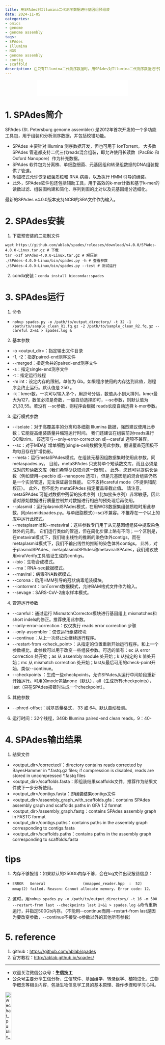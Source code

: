```yaml
---
title: 用SPAdes对Illumina二代测序数据进行基因组预组装
date: 2024-11-05
categories: 
- omics
- genome
- genome assembly
tags: 
- SPAdes
- Illumina
- NGS
- genome assembly
- contig
- scaffold
description: 在只有Illumina二代测序数据时，用SPAdes对Illumina二代测序数据进行基因组预组装，得到较长的contigs和scaffolds。
---  
```


<div align="middle"><iframe frameborder="no" border="0" marginwidth="0" marginheight="0" width=298 height=52 src="//music.163.com/outchain/player?type=2&id=117151&auto=1&height=32"></iframe></div>

# 1. SPAdes简介
SPAdes (St. Petersburg genome assembler) 是2012年首次开发的一个多功能工具包，用于组装和分析测序数据，并包括校错功能。 
- SPAdes 主要针对 Illumina 测序数据开发，但也可用于 IonTorrent。 大多数 SPAdes 管道都支持二代三代reads混合组装，即允许使用长读数（PacBio 和 Oxford Nanopore）作为补充数据。 
- SPAdes 软件包为分离株、单细胞细菌、元基因组和转录组数据的DNA组装提供了管道。
- 附加模式允许恢复细菌质粒和 RNA 病毒，以及执行 HMM 引导的组装。 
- 此外，SPAdes软件包还包括辅助工具，用于高效的k-mer计数和基于k-mer的读数过滤、组装图构建和简化、序列到图的比对以及元基因组分选细化。

最新的SPAdes v4.0.0版本支持NCBI的SRA文件作为输入。

# 2. SPAdes安装
1. 下载预安装的二进制文件

```shell
wget https://github.com/ablab/spades/releases/download/v4.0.0/SPAdes-4.0.0-Linux.tar.gz # 下载
tar -xzf SPAdes-4.0.0-Linux.tar.gz # 解压缩
./SPAdes-4.0.0-Linux/bin/spades.py -h # 查看参数
./SPAdes-4.0.0-Linux/bin/spades.py --test # 测试运行
```

2. conda安装：`conda install bioconda::spades`

# 3. SPAdes运行
1. 命令
- `nohup spades.py -o /path/to/output_directory/ -t 32 -1 /path/to/sample_clean_R1.fq.gz -2 /path/to/sample_clean_R2.fq.gz --careful 2>&1 > spades.log &`

2. 基本参数
- -o <output_dir>：指定输出文件目录
- -1, -2：指定paired-end测序文件
- --merged：指定合并的paired-end测序文件
- -s：指定single-end测序文件
- -t：指定运行线程
- -m int：设定内存的限制，单位为 Gb。如果程序使用的内存达到此值，则程序会终止运行。默认值是 250 。
- -k：kmer数，一次可以输入多个，用逗号分隔，数值从小到大排列，kmer最大为127，数值必须是奇数，一般自动选择即可，--sc参数，则默认值为 21,33,55。若没有 --sc参数，则程序会根据 reads长度自动选择 k-mer参数。
3. 运行模式参数
- --isolate：对于高覆盖率的分离和多细胞 Illumina 数据，强烈建议使用此参数；它能提高组装质量并缩短运行时间。 我们还建议在组装前对reads进行QC和trim。 该选项与--only-error-correction 或--careful 选项不兼容。
- --sc：对于MDA扩增单细胞(single-cell)数据使用此参数。假设覆盖范围极不均匀且存在扩增伪影。
- --meta：运行metaSPAdes模式，在组装元基因组数据集时使用此参数，同metaspades.py。 目前，metaSPAdes 只支持单个短读数文库，而且必须是成对的短读数文库（我们希望尽快取消这一限制）。 此外，您还可以提供长读数（例如使用--pacbio 或--nanopore 选项），但是元基因组的混合组装仍然是一个实验管道，无法保证最佳性能。 它不支持careful mode（不提供错配校正）。 此外，您不能为 metaSPAdes 指定覆盖率截止值。 请注意，metaSPAdes 可能对数据中残留的技术序列（比如接头序列）非常敏感，因此请对原始数据进行质量控制并对数据进行相应的预处理后再使用。
- --plasmid：运行plasmidSPAdes模式，在用WGS数据集组装质粒时用此参数，同plasmidspades.py。与单细胞模式(--sc)不兼容。不推荐在一个以上的库中运行此模式。
- --metaplasmid和--metaviral：这些参数专门用于从元基因组组装中提取染色体外的元素。 它们运行类似的管道，但在简化步骤上略有不同；一个区别是，在metaviral模式下，我们输出线性的推断的染色体外contigs，而在metaplasmid模式下，我们不输出线性的推断的染色体外contigs。 此外，对于plasmidSPAdes、metaplasmidSPAdes和metaviralSPAdes，我们建议使用viralVerify工具验证生成的contigs。
- --bio：生物合成模式。
- --rna：RNA-seq数据模式。 
- --rnaviral：病毒RNA数据模式。
- --corona：启用HMM引导的冠状病毒组装模块。
- --iontorrent：IonTorrent数据模式，允许BAM格式文件作为输入。
- --sevage：SARS-CoV-2废水样本模式。
4. 管道运行参数
- --careful：通过运行 MismatchCorrector模块进行基因组上 mismatches和 short indels的修正。推荐使用此参数。
- --only-error-correction：仅仅执行 reads error correction 步骤
- --only-assembler：仅仅运行组装模块
- --continue：从上一次终止处继续运行程序。
- --restart-from <check_point>：从指定的位置重新开始运行程序。和上一个参数相比，此参数可以用于改变一些组装参数。可选的值有：ec 从 error correction 处开始；as 从 assembly module 处开始；k<int> 从指定的 k 值处开始；mc 从 mismatch correction 处开始；last从最后可用的check-point开始，类似--continue。
- --checkpoints <mode>：生成一些checkpoints，允许SPAdes从运行中间阶段重新开始运行。可用的mode包括none（默认），all（生成所有checkpoints），last（只在SPAdes报错时生成一个checkpoint）。
5. 其他参数
- --phred-offset：碱基质量格式， 33 或 64。默认自动检测。
6. 运行时间：32个线程，34Gb Illumina paired-end clean reads，9：40-

# 4. SPAdes输出结果
1. 结果文件
- <output_dir>/corrected/：directory contains reads corrected by BayesHammer in *.fastq.gz files; if compression is disabled, reads are stored in uncompressed *.fastq files
- <output_dir>/scaffolds.fasta：即组装结果scaffolds文件，推荐作为结果文件或下一步分析使用。
- <output_dir>/contigs.fasta：即组装结果contigs文件
- <output_dir>/assembly_graph_with_scaffolds.gfa：contains SPAdes assembly graph and scaffolds paths in GFA 1.2 format
- <output_dir>/assembly_graph.fastg：contains SPAdes assembly graph in FASTG format
- <output_dir>/contigs.paths：contains paths in the assembly graph corresponding to contigs.fasta
- <output_dir>/scaffolds.paths：contains paths in the assembly graph corresponding to scaffolds.fasta

# tips
1. 内存不够报错：如果默认的250Gb内存不够，会在log文件出现报错信息：
- `ERROR   General                 (mmapped_reader.hpp  :  52)   mmap(2) failed. Reason: Cannot allocate memory. Error code: 12。`
2. 这时，用`nohup spades.py -o /path/to/output_directory/ -t 16 -m 500 --restart-from last --checkpoints last 2>&1 > spades.log &`命令重新运行，并指定500Gb内存。（不能用--continue而用--restart-from last是因为要改变参数，--continue不接受-o参数以外的其他所有参数）

# 5. reference
1. github：https://github.com/ablab/spades
2. 官方教程：http://ablab.github.io/spades/

-------

- 欢迎关注微信公众号：**生信技工**
- 公众号主要分享生信分析、生信软件、基因组学、转录组学、植物进化、生物学概念等相关内容，包括生物信息学工具的基本原理、操作步骤和学习心得。

<img src="https://github.com/yanzhongsino/yanzhongsino.github.io/blob/hexo/source/wechat/Wechat_public_qrcode.jpg?raw=true" width=20% title="wechat_public_QRcode.png" align=center/>